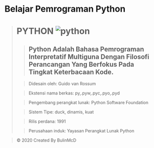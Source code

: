 # Belajar Pemrograman Python #


>  # PYTHON ![python](https://python.rs/pylogo.png)
>> ## Python Adalah Bahasa Pemrograman Interpretatif Multiguna Dengan Filosofi Perancangan Yang Berfokus Pada Tingkat Keterbacaan Kode.
>
>
>
> >Didesain oleh: Guido van Rossum
>
> >Ekstensi nama berkas: py,.pyw,.pyc,.pyo,.pyd
>
> >Pengembang perangkat lunak: Python Software Foundation
>
> >Sistem Tipe: duck, dinamis, kuat
>
> >Rilis perdana: 1991
>
> >Perusahaan induk: Yayasan Perangkat Lunak Python

>&copy; 2020 Created By BulinMcD
